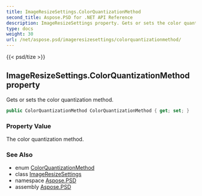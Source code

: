 ```yaml
---
title: ImageResizeSettings.ColorQuantizationMethod
second_title: Aspose.PSD for .NET API Reference
description: ImageResizeSettings property. Gets or sets the color quantization method
type: docs
weight: 30
url: /net/aspose.psd/imageresizesettings/colorquantizationmethod/
---
```

{{< psd/tize >}}
## ImageResizeSettings.ColorQuantizationMethod property

Gets or sets the color quantization method.

```csharp
public ColorQuantizationMethod ColorQuantizationMethod { get; set; }
```

### Property Value

The color quantization method.

### See Also

* enum [ColorQuantizationMethod](../../colorquantizationmethod/)
* class [ImageResizeSettings](../)
* namespace [Aspose.PSD](../../../aspose.psd/)
* assembly [Aspose.PSD](../../../)


